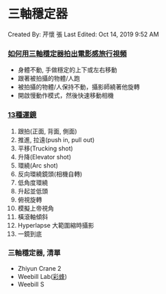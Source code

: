 # 三軸穩定器

Created By: 芹懷 張
Last Edited: Oct 14, 2019 9:52 AM

### [如何用三軸穩定器拍出電影感旅行視頻](https://www.youtube.com/watch?v=l6TV_1FqqlY)

- 身體不動, 手做穩定的上下或左右移動
- 跟著被拍攝的物體/人跑
- 被拍攝的物體/人保持不動，攝影師繞著他旋轉
- 開啟慢動作模式，然後快速移動相機

### [13種運鏡](https://www.youtube.com/watch?v=45_7XQr8Q4w)

1. 跟拍(正面, 背面, 側面)
2. 推進, 拉遠(push in, pull out)
3. 平移(Trucking shot)
4. 升降(Elevator shot)
5. 環繞(Arc shot)
6. 反向環繞鏡頭(相機自轉)
7. 低角度環繞
8. 升起並低頭
9. 俯視旋轉
10. 模擬上帝視角
11. 橫滾軸傾斜
12. Hyperlapse 大範圍縮時攝影
13. 一鏡到底

### 三軸穩定器, 清單

- Zhiyun Crane 2
- Weebill Lab([彩蜂](https://www.youtube.com/watch?v=TxIkEC3qHvg](https://www.youtube.com/watch?v=TxIkEC3qHvg)))
- Weebill S